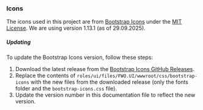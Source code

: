 ### Icons 

The icons used in this project are from [Bootstrap Icons](https://icons.getbootstrap.com) under the [MIT License](https://github.com/twbs/icons/blob/main/LICENSE). We are using version 1.13.1 (as of 29.09.2025).

##### Updating

To update the Bootstrap Icons version, follow these steps:
1. Download the latest release from the [Bootstrap Icons GitHub Releases](https://github.com/twbs/icons/releases).
2. Replace the contents of `roles/ui/files/FWO.UI/wwwroot/css/bootstrap-icons` with the new files from the downloaded release (only the fonts folder and the `bootstrap-icons.css` file).
3. Update the version number in this documentation file to reflect the new version.